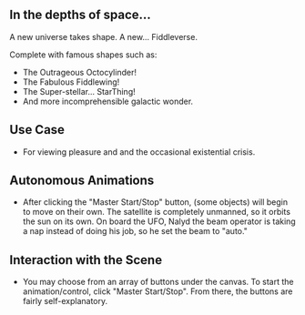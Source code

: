 ## In the depths of space...

A new universe takes shape. A new... Fiddleverse.

Complete with famous shapes such as:
- The Outrageous Octocylinder!
- The Fabulous Fiddlewing!
- The Super-stellar... StarThing!
- And more incomprehensible galactic wonder.

## Use Case
- For viewing pleasure and and the occasional existential crisis.

## Autonomous Animations
- After clicking the "Master Start/Stop" button, (some objects) will begin to move on their own.  The satellite is completely unmanned, so it orbits the sun on its own.  On board the UFO, Nalyd the beam operator is taking a nap instead of doing his job, so he set the beam to "auto."

## Interaction with the Scene
- You may choose from an array of buttons under the canvas. To start the animation/control, click "Master Start/Stop". From there, the buttons are fairly self-explanatory. 